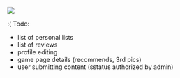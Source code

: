 ![](https://media.tenor.com/egGE5xRqgtsAAAAd/ononoki-yotsugi.gif)

:(
Todo: 
+ list of personal lists
+ list of reviews
+ profile editing
+ game page details (recommends, 3rd pics)
+ user submitting content (sstatus authorized by admin)